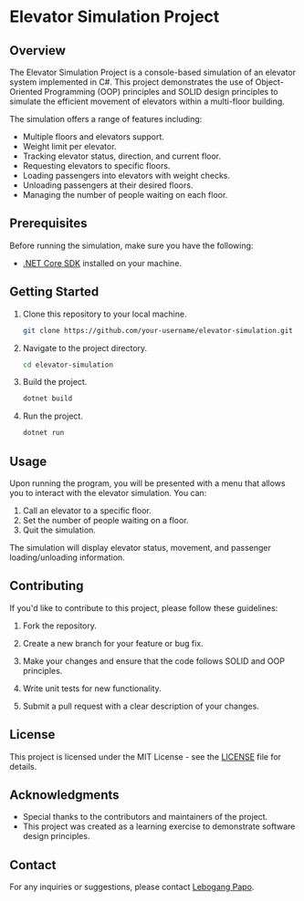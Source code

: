 # Elevator Simulation Project

## Overview

The Elevator Simulation Project is a console-based simulation of an elevator system implemented in C#. This project demonstrates the use of Object-Oriented Programming (OOP) principles and SOLID design principles to simulate the efficient movement of elevators within a multi-floor building.

The simulation offers a range of features including:

- Multiple floors and elevators support.
- Weight limit per elevator.
- Tracking elevator status, direction, and current floor.
- Requesting elevators to specific floors.
- Loading passengers into elevators with weight checks.
- Unloading passengers at their desired floors.
- Managing the number of people waiting on each floor.

## Prerequisites

Before running the simulation, make sure you have the following:

- [.NET Core SDK](https://dotnet.microsoft.com/download) installed on your machine.

## Getting Started

1. Clone this repository to your local machine.

   ```bash
   git clone https://github.com/your-username/elevator-simulation.git
   ```

2. Navigate to the project directory.

   ```bash
   cd elevator-simulation
   ```

3. Build the project.

   ```bash
   dotnet build
   ```

4. Run the project.

   ```bash
   dotnet run
   ```

## Usage

Upon running the program, you will be presented with a menu that allows you to interact with the elevator simulation. You can:

1. Call an elevator to a specific floor.
2. Set the number of people waiting on a floor.
3. Quit the simulation.

The simulation will display elevator status, movement, and passenger loading/unloading information.

## Contributing

If you'd like to contribute to this project, please follow these guidelines:

1. Fork the repository.

2. Create a new branch for your feature or bug fix.

3. Make your changes and ensure that the code follows SOLID and OOP principles.

4. Write unit tests for new functionality.

5. Submit a pull request with a clear description of your changes.

## License

This project is licensed under the MIT License - see the [LICENSE](LICENSE) file for details.

## Acknowledgments

- Special thanks to the contributors and maintainers of the project.
- This project was created as a learning exercise to demonstrate software design principles.

## Contact

For any inquiries or suggestions, please contact [Lebogang Papo](mailto:janniejr55@gmail.com).
